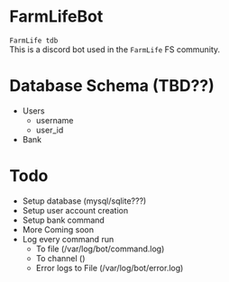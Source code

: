 # FarmLifeBot
`FarmLife tdb`\
This is a discord bot used in the `FarmLife` FS community.

# Database Schema (TBD??)
- Users
  - username
  - user_id
- Bank 

# Todo
- Setup database (mysql/sqlite???)
- Setup user account creation
- Setup bank command
- More Coming soon
- Log every command run
  - To file (/var/log/bot/command.log)
  - To channel ()
  - Error logs to File (/var/log/bot/error.log)
